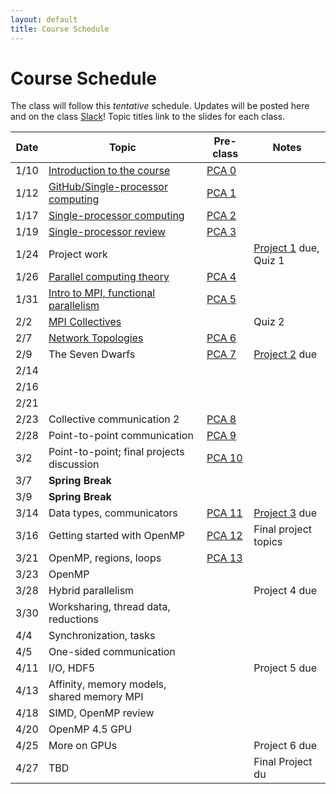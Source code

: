 ```yaml
---
layout: default
title: Course Schedule
---
```


# Course Schedule

The class will follow this _tentative_ schedule. Updates will be posted here and on the class [Slack](http://cmse-822.slack.com)!
Topic titles link to the slides for each class.

Date  | Topic                      | Pre-class |  Notes
------|----------------------------|-----------|------
1/10   | [Introduction to the course](assets/Lecture0.pdf) | [PCA 0](assignments/pca0.md) |  
1/12   | [GitHub/Single-processor computing](assets/Lecture1.pdf) | [PCA 1](assignments/pca1.md)  |
1/17  | [Single-processor computing](assets/Lecture2.pdf) | [PCA 2](assignments/pca2.md) | 
1/19  | [Single-processor review](assets/Lecture3.pdf) | [PCA 3](assignments/pca3.md) |  
1/24  | Project work  |  | [Project 1](assignments/proj1.md) due, Quiz 1
1/26  | [Parallel computing theory](assets/Lecture4.pdf)       | [PCA 4](assignments/pca4.md) | 
1/31  | [Intro to MPI, functional parallelism](assets/Lecture5.pdf)  |   [PCA 5](assignments/pca5.md)
2/2  | [MPI Collectives](assets/Lecture6.pdf)          |  | Quiz 2
2/7  | [Network Topologies](assets/Lecture7.pdf)    | [PCA 6](assignments/pca6.md) | 
2/9  | The Seven Dwarfs | [PCA 7](assignments/pca7.md) | [Project 2](assignments/proj2.md) due
2/14 | 
2/16 | 
2/21 | 
2/23 | Collective communication 2 | [PCA 8](assignments/pca8.md)  | 
2/28 | Point-to-point communication | [PCA 9](assignments/pca9.md) | 
3/2 | Point-to-point; final projects discussion | [PCA 10](assignments/pca10.md) | 
3/7 | **Spring Break**
3/9 | **Spring Break**
3/14 | Data types, communicators    | [PCA 11](assignments/pca11.md) | [Project 3](assignments/proj3.md) due  
3/16 | Getting started with OpenMP  | [PCA 12](assignments/pca12.md) | Final project topics
3/21 | OpenMP, regions, loops | [PCA 13](assignments/pca13.md) | 
3/23 | OpenMP  | | 
3/28 | Hybrid parallelism  | | Project 4 due 
3/30 | Worksharing, thread data, reductions |  | 
4/4  | Synchronization, tasks | | 
4/5  | One-sided communication |  |
4/11 | I/O, HDF5 |  | Project 5 due
4/13 | Affinity, memory models, shared memory MPI | | 
4/18 | SIMD, OpenMP review   | | 
4/20 | OpenMP 4.5 GPU   | | 
4/25 | More on GPUs | |  Project 6 due
4/27 | TBD    | | Final Project du
